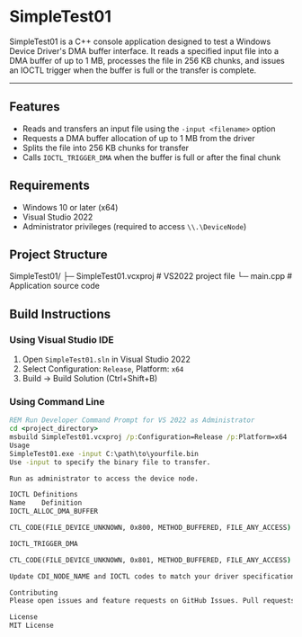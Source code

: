 # SimpleTest01

SimpleTest01 is a C++ console application designed to test a Windows Device Driver's DMA buffer interface. It reads a specified input file into a DMA buffer of up to 1 MB, processes the file in 256 KB chunks, and issues an IOCTL trigger when the buffer is full or the transfer is complete.

---

## Features

- Reads and transfers an input file using the `-input <filename>` option
- Requests a DMA buffer allocation of up to 1 MB from the driver
- Splits the file into 256 KB chunks for transfer
- Calls `IOCTL_TRIGGER_DMA` when the buffer is full or after the final chunk

## Requirements

- Windows 10 or later (x64)
- Visual Studio 2022
- Administrator privileges (required to access `\\.\DeviceNode`)

## Project Structure

SimpleTest01/
├─ SimpleTest01.vcxproj # VS2022 project file
└─ main.cpp # Application source code


## Build Instructions

### Using Visual Studio IDE

1. Open `SimpleTest01.sln` in Visual Studio 2022  
2. Select Configuration: `Release`, Platform: `x64`  
3. Build → Build Solution (Ctrl+Shift+B)

### Using Command Line

```bat
REM Run Developer Command Prompt for VS 2022 as Administrator
cd <project_directory>
msbuild SimpleTest01.vcxproj /p:Configuration=Release /p:Platform=x64
Usage
SimpleTest01.exe -input C:\path\to\yourfile.bin
Use -input to specify the binary file to transfer.

Run as administrator to access the device node.

IOCTL Definitions
Name	Definition
IOCTL_ALLOC_DMA_BUFFER

CTL_CODE(FILE_DEVICE_UNKNOWN, 0x800, METHOD_BUFFERED, FILE_ANY_ACCESS)

IOCTL_TRIGGER_DMA

CTL_CODE(FILE_DEVICE_UNKNOWN, 0x801, METHOD_BUFFERED, FILE_ANY_ACCESS)

Update CDI_NODE_NAME and IOCTL codes to match your driver specifications.

Contributing
Please open issues and feature requests on GitHub Issues. Pull requests are welcome.

License
MIT License
